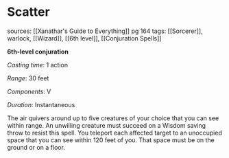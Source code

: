 # Scatter
sources: [[Xanathar's Guide to Everything]] pg 164
tags: [[Sorcerer]], warlock, [[Wizard]], [[6th level]], [[Conjuration Spells]]

**6th-level conjuration**

*Casting time*: 1 action

*Range*: 30 feet

*Components*: V

*Duration*: Instantaneous

The air quivers around up to five creatures of your choice that you can see within range. An unwilling creature must succeed on a Wisdom saving throw to resist this spell. You teleport each affected target to an unoccupied space that you can see within 120 feet of you. That space must be on the ground or on a floor. 
